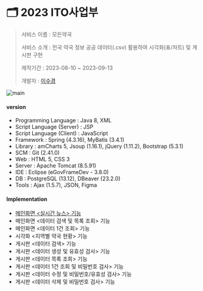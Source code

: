 # 🗂️ 2023 ITO사업부

> 서비스 이름 : 모든약국
> 
> 서비스 소개 : 전국 약국 정보 공공 데이터(.csv) 활용하여 시각화(표/차트) 및 게시판 구현
> 
> 제작기간 : 2023-08-10 ~ 2023-09-13
> 
> 개발자 : [이수경](https://github.com/code-sum)


![main](https://github.com/code-sum/ITO_Dev/assets/106902415/54e0a139-934b-4619-9683-cad943615eec)




#### version

- Programming Language : Java 8, XML
- Script Language (Server) : JSP
- Script Language (Client) : JavaScript
- Framework : Spring (4.3.16), MyBatis (3.4.1)
- Library : amCharts 5, Jsoup (1.16.1), jQuery (1.11.2), Bootstrap (5.3.1)
- SCM : Git (2.41.0)
- Web : HTML 5, CSS 3
- Server : Apache Tomcat (8.5.91)
- IDE : Eclipse (eGovFrameDev - 3.8.0)
- DB : PostgreSQL (13.12), DBeaver (23.2.0)
- Tools : Ajax (1.5.7), JSON, Figma




#### Implementation

- [메인화면 <실시간 뉴스> 기능](markdown/01-메인뉴스.md)
- 메인화면 <데이터 검색 및 목록 조회> 기능
- 메인화면 <데이터 1건 조회> 기능
- 시각화 <지역별 약국 현황> 기능
- 게시판 <데이터 검색> 기능
- 게시판 <데이터 생성 및 유효성 검사> 기능
- 게시판 <데이터 목록 조회> 기능
- 게시판 <데이터 1건 조회 및 비밀번호 검사> 기능
- 게시판 <데이터 수정 및 비밀번호/유효성 검사> 기능
- 게시판 <데이터 삭제 및 비밀번호 검사> 기능
